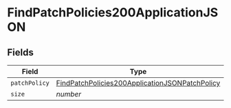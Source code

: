 # FindPatchPolicies200ApplicationJSON


## Fields

| Field                                                                                                                       | Type                                                                                                                        | Required                                                                                                                    | Description                                                                                                                 | Example                                                                                                                     |
| --------------------------------------------------------------------------------------------------------------------------- | --------------------------------------------------------------------------------------------------------------------------- | --------------------------------------------------------------------------------------------------------------------------- | --------------------------------------------------------------------------------------------------------------------------- | --------------------------------------------------------------------------------------------------------------------------- |
| `patchPolicy`                                                                                                               | [FindPatchPolicies200ApplicationJSONPatchPolicy](../../models/operations/findpatchpolicies200applicationjsonpatchpolicy.md) | :heavy_minus_sign:                                                                                                          | N/A                                                                                                                         |                                                                                                                             |
| `size`                                                                                                                      | *number*                                                                                                                    | :heavy_minus_sign:                                                                                                          | N/A                                                                                                                         | 1                                                                                                                           |